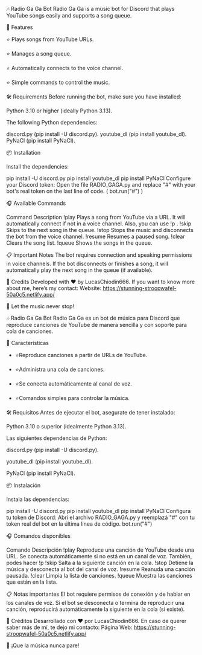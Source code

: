 🎶 Radio Ga Ga Bot
Radio Ga Ga is a music bot for Discord that plays YouTube songs easily and supports a song queue.

🚀 Features

⭐ Plays songs from YouTube URLs.

⭐ Manages a song queue.

⭐ Automatically connects to the voice channel.

⭐ Simple commands to control the music.

🛠️ Requirements
Before running the bot, make sure you have installed:

Python 3.10 or higher (ideally Python 3.13).

The following Python dependencies:

discord.py (pip install -U discord.py).
youtube_dl (pip install youtube_dl).
PyNaCl (pip install PyNaCl).

📦 Installation

Install the dependencies:

pip install -U discord.py
pip install youtube_dl
pip install PyNaCl
Configure your Discord token:
Open the file RADIO_GAGA.py and replace "#" with your bot's real token on the last line of code.  ( bot.run("#") )

🎧 Available Commands

Command	Description
!play <url>	Plays a song from YouTube via a URL. It will automatically connect if not in a voice channel. Also, you can use !p <url>.
!skip	Skips to the next song in the queue.
!stop	Stops the music and disconnects the bot from the voice channel.
!resume	Resumes a paused song.
!clear	Clears the song list.
!queue	Shows the songs in the queue.

📋 Important Notes
The bot requires connection and speaking permissions in voice channels.
If the bot disconnects or finishes a song, it will automatically play the next song in the queue (if available).

🧠 Credits
Developed with ❤️ by LucasChiodin666.
If you want to know more about me, here’s my contact:
Website: https://stunning-stroopwafel-50a0c5.netlify.app/

🚀 Let the music never stop!



🎶 Radio Ga Ga Bot
Radio Ga Ga es un bot de música para Discord que reproduce canciones de YouTube de manera sencilla y con soporte para cola de canciones.

🚀 Características
- ⭐Reproduce canciones a partir de URLs de YouTube.

- ⭐Administra una cola de canciones.

- ⭐Se conecta automáticamente al canal de voz.

- ⭐Comandos simples para controlar la música.

🛠️ Requisitos
Antes de ejecutar el bot, asegurate de tener instalado:

Python 3.10 o superior (idealmente Python 3.13).

Las siguientes dependencias de Python:

discord.py (pip install -U discord.py).

youtube_dl (pip install youtube_dl).

PyNaCl (pip install PyNaCl).

📦 Instalación

Instala las dependencias:

pip install -U discord.py
pip install youtube_dl
pip install PyNaCl
Configura tu token de Discord:
Abri el archivo RADIO_GAGA.py y reemplazá "#" con tu token real del bot en la última linea de código. bot.run("#")

🎧 Comandos disponibles

Comando	Descripción
!play <url>	Reproduce una canción de YouTube desde una URL. Se conecta automáticamente si no está en un canal de voz.
También, podes hacer !p <url>
!skip	Salta a la siguiente canción en la cola.
!stop	Detiene la música y desconecta al bot del canal de voz.
!resume	Reanuda una canción pausada.
!clear	Limpia la lista de canciones.
!queue	Muestra las canciones que están en la lista.

📋 Notas importantes
El bot requiere permisos de conexión y de hablar en los canales de voz.
Si el bot se desconecta o termina de reproducir una canción, reproducirá automáticamente la siguiente en la cola (si existe).

🧠 Créditos
Desarrollado con ❤️ por LucasChiodin666.
En caso de querer saber más de mí, te dejo mi contacto:
Página Web: https://stunning-stroopwafel-50a0c5.netlify.app/


🚀 ¡Que la música nunca pare!
